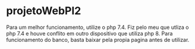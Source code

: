 # projetoWebPI2
Para um melhor funcionamento, utilize o php 7.4. Fiz pelo meu que utliza o php 7.4 e houve conflito em outro dispositivo que utiliza php 8.
Para funcionamento do banco, basta baixar pela propia pagina antes de utilizar.
